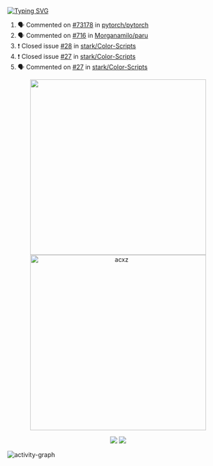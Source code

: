 [![Typing SVG](https://readme-typing-svg.herokuapp.com?size=16&color=AFFFA3&multiline=true&height=75&lines=contributing+to+robotics%2Faerospace%2Fml%2Fgpu+software;packaging+it+for+archlinux;ricer)](https://git.io/typing-svg)

<!--START_SECTION:activity-->
1. 🗣 Commented on [#73178](https://github.com/pytorch/pytorch/issues/73178) in [pytorch/pytorch](https://github.com/pytorch/pytorch)
2. 🗣 Commented on [#716](https://github.com/Morganamilo/paru/issues/716) in [Morganamilo/paru](https://github.com/Morganamilo/paru)
3. ❗️ Closed issue [#28](https://github.com/stark/Color-Scripts/issues/28) in [stark/Color-Scripts](https://github.com/stark/Color-Scripts)
4. ❗️ Closed issue [#27](https://github.com/stark/Color-Scripts/issues/27) in [stark/Color-Scripts](https://github.com/stark/Color-Scripts)
5. 🗣 Commented on [#27](https://github.com/stark/Color-Scripts/issues/27) in [stark/Color-Scripts](https://github.com/stark/Color-Scripts)
<!--END_SECTION:activity-->

<p align="center">
  <img width="400em" src=https://github-readme-stats.vercel.app/api?username=acxz&include_all_commits=true&show_icons=true />
  <img width="400em" src="https://github-readme-streak-stats.herokuapp.com/?user=acxz&" alt="acxz" />
</p>

<p align="center">
  <img src=https://github-readme-stats.vercel.app/api/top-langs/?username=acxz&layout=compact />
  <img src=https://github-profile-trophy.vercel.app/?username=acxz&row=2&column=4 />
</p>

![activity-graph](https://activity-graph.herokuapp.com/graph?username=acxz&theme=aqua)
